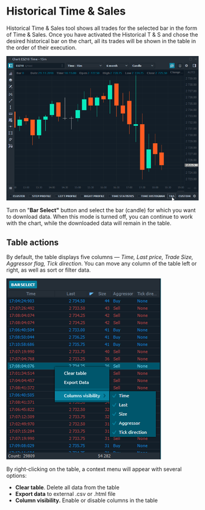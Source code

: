 # Historical Time & Sales

Historical Time & Sales tool shows all trades for the selected bar in the form of Time & Sales. Once you have activated the Historical T & S and chose the desired historical bar on the chart, all its trades will be shown in the table in the order of their execution.

![Historical Time & Sales](<../../../.gitbook/assets/historical TS.gif>)

Turn on "**Bar Select"** button and select the bar (candle) for which you want to download data. When this mode is turned off, you can continue to work with the chart, while the downloaded data will remain in the table.

## Table actions <a href="#table-actions" id="table-actions"></a>

By default, the table displays five columns — _Time, Last price, Trade Size, Aggressor flag, Tick direction_. You can move any column of the table left or right, as well as sort or filter data.

![Context menu of the table of Historical Time & Sales](<../../../.gitbook/assets/context menu historical ts.png>)

By right-clicking on the table, a context menu will appear with several options:

* **Clear table**. Delete all data from the table
* **Export data** to external .csv or .html file
* **Column visibility.** Enable or disable columns in the table
